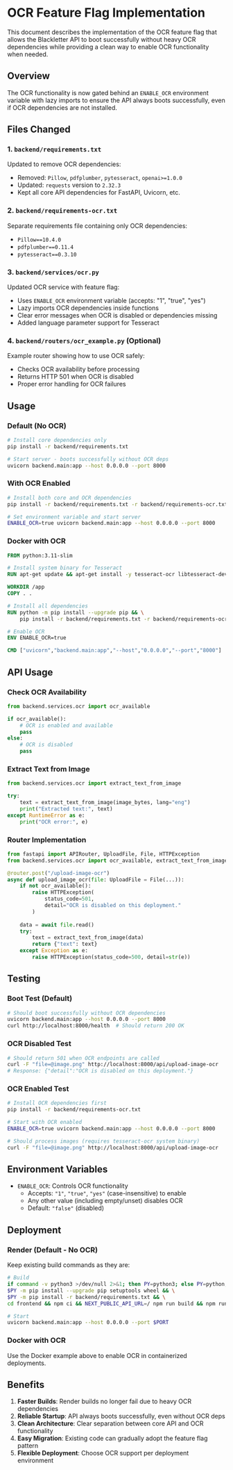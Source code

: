 # OCR Feature Flag Implementation

This document describes the implementation of the OCR feature flag that allows the Blackletter API to boot successfully without heavy OCR dependencies while providing a clean way to enable OCR functionality when needed.

## Overview

The OCR functionality is now gated behind an `ENABLE_OCR` environment variable with lazy imports to ensure the API always boots successfully, even if OCR dependencies are not installed.

## Files Changed

### 1. `backend/requirements.txt`
Updated to remove OCR dependencies:
- Removed: `Pillow`, `pdfplumber`, `pytesseract`, `openai>=1.0.0`
- Updated: `requests` version to `2.32.3`
- Kept all core API dependencies for FastAPI, Uvicorn, etc.

### 2. `backend/requirements-ocr.txt`
Separate requirements file containing only OCR dependencies:
- `Pillow==10.4.0`
- `pdfplumber==0.11.4`
- `pytesseract==0.3.10`

### 3. `backend/services/ocr.py`
Updated OCR service with feature flag:
- Uses `ENABLE_OCR` environment variable (accepts: "1", "true", "yes")
- Lazy imports OCR dependencies inside functions
- Clear error messages when OCR is disabled or dependencies missing
- Added language parameter support for Tesseract

### 4. `backend/routers/ocr_example.py` (Optional)
Example router showing how to use OCR safely:
- Checks OCR availability before processing
- Returns HTTP 501 when OCR is disabled
- Proper error handling for OCR failures

## Usage

### Default (No OCR)
```bash
# Install core dependencies only
pip install -r backend/requirements.txt

# Start server - boots successfully without OCR deps
uvicorn backend.main:app --host 0.0.0.0 --port 8000
```

### With OCR Enabled
```bash
# Install both core and OCR dependencies
pip install -r backend/requirements.txt -r backend/requirements-ocr.txt

# Set environment variable and start server
ENABLE_OCR=true uvicorn backend.main:app --host 0.0.0.0 --port 8000
```

### Docker with OCR
```dockerfile
FROM python:3.11-slim

# Install system binary for Tesseract
RUN apt-get update && apt-get install -y tesseract-ocr libtesseract-dev && rm -rf /var/lib/apt/lists/*

WORKDIR /app
COPY . .

# Install all dependencies
RUN python -m pip install --upgrade pip && \
    pip install -r backend/requirements.txt -r backend/requirements-ocr.txt

# Enable OCR
ENV ENABLE_OCR=true

CMD ["uvicorn","backend.main:app","--host","0.0.0.0","--port","8000"]
```

## API Usage

### Check OCR Availability
```python
from backend.services.ocr import ocr_available

if ocr_available():
    # OCR is enabled and available
    pass
else:
    # OCR is disabled
    pass
```

### Extract Text from Image
```python
from backend.services.ocr import extract_text_from_image

try:
    text = extract_text_from_image(image_bytes, lang="eng")
    print("Extracted text:", text)
except RuntimeError as e:
    print("OCR error:", e)
```

### Router Implementation
```python
from fastapi import APIRouter, UploadFile, File, HTTPException
from backend.services.ocr import ocr_available, extract_text_from_image

@router.post("/upload-image-ocr")
async def upload_image_ocr(file: UploadFile = File(...)):
    if not ocr_available():
        raise HTTPException(
            status_code=501, 
            detail="OCR is disabled on this deployment."
        )
    
    data = await file.read()
    try:
        text = extract_text_from_image(data)
        return {"text": text}
    except Exception as e:
        raise HTTPException(status_code=500, detail=str(e))
```

## Testing

### Boot Test (Default)
```bash
# Should boot successfully without OCR dependencies
uvicorn backend.main:app --host 0.0.0.0 --port 8000
curl http://localhost:8000/health  # Should return 200 OK
```

### OCR Disabled Test
```bash
# Should return 501 when OCR endpoints are called
curl -F "file=@image.png" http://localhost:8000/api/upload-image-ocr
# Response: {"detail":"OCR is disabled on this deployment."}
```

### OCR Enabled Test
```bash
# Install OCR dependencies first
pip install -r backend/requirements-ocr.txt

# Start with OCR enabled
ENABLE_OCR=true uvicorn backend.main:app --host 0.0.0.0 --port 8000

# Should process images (requires tesseract-ocr system binary)
curl -F "file=@image.png" http://localhost:8000/api/upload-image-ocr
```

## Environment Variables

- `ENABLE_OCR`: Controls OCR functionality
  - Accepts: `"1"`, `"true"`, `"yes"` (case-insensitive) to enable
  - Any other value (including empty/unset) disables OCR
  - Default: `"false"` (disabled)

## Deployment

### Render (Default - No OCR)
Keep existing build commands as they are:
```bash
# Build
if command -v python3 >/dev/null 2>&1; then PY=python3; else PY=python; fi; \
$PY -m pip install --upgrade pip setuptools wheel && \
$PY -m pip install -r backend/requirements.txt && \
cd frontend && npm ci && NEXT_PUBLIC_API_URL=/ npm run build && npm run export && cd ..

# Start
uvicorn backend.main:app --host 0.0.0.0 --port $PORT
```

### Docker with OCR
Use the Docker example above to enable OCR in containerized deployments.

## Benefits

1. **Faster Builds**: Render builds no longer fail due to heavy OCR dependencies
2. **Reliable Startup**: API always boots successfully, even without OCR deps
3. **Clean Architecture**: Clear separation between core API and OCR functionality  
4. **Easy Migration**: Existing code can gradually adopt the feature flag pattern
5. **Flexible Deployment**: Choose OCR support per deployment environment
